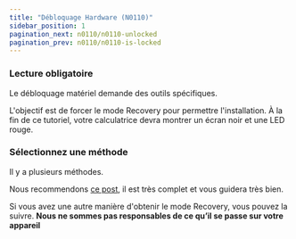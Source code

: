 ```yaml
---
title: "Débloquage Hardware (N0110)"
sidebar_position: 1
pagination_next: n0110/n0110-unlocked
pagination_prev: n0110/n0110-is-locked
---
```


### Lecture obligatoire

Le débloquage matériel demande des outils spécifiques.

L'objectif est de forcer le mode Recovery pour permettre l'installation.
À la fin de ce tutoriel, votre calculatrice devra montrer un écran noir et une LED rouge.

### Sélectionnez une méthode

Il y a plusieurs méthodes.

Nous recommendons [ce post](https://tiplanet.org/forum/viewtopic.php?f=113&t=25191&p=263495), il est très complet et vous guidera très bien.

Si vous avez une autre manière d'obtenir le mode Recovery, vous pouvez la suivre. **Nous ne sommes pas responsables de ce qu’il se passe sur votre appareil**
